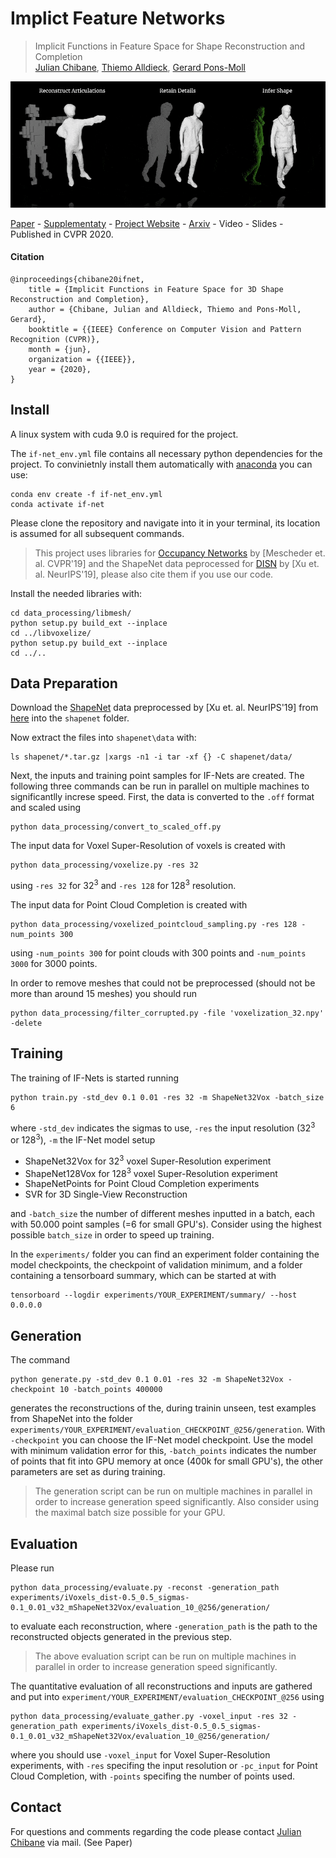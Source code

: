 # Implict Feature Networks
> Implicit Functions in Feature Space for Shape Reconstruction and Completion <br />
> [Julian Chibane](http://virtualhumans.mpi-inf.mpg.de/people/Chibane.html), [Thiemo Alldieck](http://virtualhumans.mpi-inf.mpg.de/people/alldieck.html), [Gerard Pons-Moll](http://virtualhumans.mpi-inf.mpg.de/people/pons-moll.html)

![Teaser](teaser.gif)

[Paper](https://virtualhumans.mpi-inf.mpg.de/papers/chibane20ifnet/chibane20ifnet.pdf) - 
[Supplementaty](https://virtualhumans.mpi-inf.mpg.de/papers/chibane20ifnet/chibane20ifnet_supp.pdf) -
[Project Website](https://virtualhumans.mpi-inf.mpg.de/ifnets/) -
[Arxiv](https://arxiv.org/abs/2003.01456) -
Video -
Slides -
Published in CVPR 2020.


#### Citation
    @inproceedings{chibane20ifnet,
        title = {Implicit Functions in Feature Space for 3D Shape Reconstruction and Completion},
        author = {Chibane, Julian and Alldieck, Thiemo and Pons-Moll, Gerard},
        booktitle = {{IEEE} Conference on Computer Vision and Pattern Recognition (CVPR)},
        month = {jun},
        organization = {{IEEE}},
        year = {2020},
    }

## Install

A linux system with cuda 9.0 is required for the project.

The `if-net_env.yml` file contains all necessary python dependencies for the project.
To convinietnly install them automatically with [anaconda](https://www.anaconda.com/) you can use:
```
conda env create -f if-net_env.yml
conda activate if-net
```

Please clone the repository and navigate into it in your terminal, its location is assumed for all subsequent commands.

> This project uses libraries for [Occupancy Networks](https://github.com/autonomousvision/occupancy_networks) by [Mescheder et. al. CVPR'19] 
> and the ShapeNet data peprocessed for [DISN](https://github.com/Xharlie/DISN) by [Xu et. al. NeurIPS'19], please also cite them if you use our code.

Install the needed libraries with:
```
cd data_processing/libmesh/
python setup.py build_ext --inplace
cd ../libvoxelize/
python setup.py build_ext --inplace
cd ../..
```

## Data Preparation
Download the [ShapeNet](https://www.shapenet.org/) data preprocessed by [Xu et. al. NeurIPS'19] from [here](https://drive.google.com/drive/folders/1QGhDW335L7ra31uw5U-0V7hB-viA0JXr)
into the `shapenet` folder.

Now extract the files into `shapenet\data` with:

```
ls shapenet/*.tar.gz |xargs -n1 -i tar -xf {} -C shapenet/data/
```

Next, the inputs and training point samples for IF-Nets are created. The following three commands can be run in parallel on multiple machines to significantlly increse speed.
First, the data is converted to the `.off` format and scaled using
```
python data_processing/convert_to_scaled_off.py
```
The input data for Voxel Super-Resolution of voxels is created with
```
python data_processing/voxelize.py -res 32
```
using `-res 32` for 32<sup>3</sup> and `-res 128` for 128<sup>3</sup> resolution.

The input data for Point Cloud Completion is created with
```
python data_processing/voxelized_pointcloud_sampling.py -res 128 -num_points 300
```
using `-num_points 300` for point clouds with 300 points and `-num_points 3000` for 3000 points.

In order to remove meshes that could not be preprocessed (should not be more than around 15 meshes) you should run
```
python data_processing/filter_corrupted.py -file 'voxelization_32.npy' -delete
```
## Training
The training of IF-Nets is started running
```
python train.py -std_dev 0.1 0.01 -res 32 -m ShapeNet32Vox -batch_size 6
```
where `-std_dev` indicates the sigmas to use, `-res` the input resolution (32<sup>3</sup> or 128<sup>3</sup>), `-m` the IF-Net model setup
+ ShapeNet32Vox for 32<sup>3</sup> voxel Super-Resolution experiment
+ ShapeNet128Vox for 128<sup>3</sup> voxel Super-Resolution experiment
+ ShapeNetPoints for Point Cloud Completion experiments
+ SVR for 3D Single-View Reconstruction

and `-batch_size` the number of different meshes inputted in a batch, each with 50.000 point samples (=6 for small GPU's). Consider using the highest possible `batch_size` in order to speed up training.

In the `experiments/` folder you can find an experiment folder containing the model checkpoints, the checkpoint of validation minimum, and a folder containing a tensorboard summary, which can be started at with
```
tensorboard --logdir experiments/YOUR_EXPERIMENT/summary/ --host 0.0.0.0
```
## Generation
The command
```
python generate.py -std_dev 0.1 0.01 -res 32 -m ShapeNet32Vox -checkpoint 10 -batch_points 400000
```
generates the reconstructions of the, during trainin unseen, test examples from ShapeNet into  the folder 
```experiments/YOUR_EXPERIMENT/evaluation_CHECKPOINT_@256/generation```.
With `-checkpoint` you can choose the IF-Net model checkpoint. Use the model with minimum validation error for this, 
`-batch_points` indicates the number of points that fit into GPU memory at once (400k for small GPU's), the other parameters are set as during training. 
> The generation script can be run on multiple machines in parallel in order to increase generation speed significantly. Also consider using the maximal batch size possible for your GPU.
## Evaluation
Please run
```
python data_processing/evaluate.py -reconst -generation_path experiments/iVoxels_dist-0.5_0.5_sigmas-0.1_0.01_v32_mShapeNet32Vox/evaluation_10_@256/generation/
```
to evaluate each reconstruction, where `-generation_path` is the path to the reconstructed objects generated in the previous step.
> The above evaluation script can be run on multiple machines in parallel in order to increase generation speed significantly.

The quantitative evaluation of all reconstructions and inputs are gathered and put into `experiment/YOUR_EXPERIMENT/evaluation_CHECKPOINT_@256` using
```
python data_processing/evaluate_gather.py -voxel_input -res 32 -generation_path experiments/iVoxels_dist-0.5_0.5_sigmas-0.1_0.01_v32_mShapeNet32Vox/evaluation_10_@256/generation/
```
where you should use `-voxel_input` for Voxel Super-Resolution experiments, with `-res` specifing the input resolution or `-pc_input` for Point Cloud Completion, with `-points` specifing the number of points used.

## Contact

For questions and comments regarding the code please contact [Julian Chibane](http://virtualhumans.mpi-inf.mpg.de/people/Chibane.html) via mail. (See Paper)
